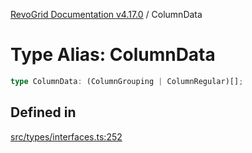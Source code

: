 [RevoGrid Documentation v4.17.0](README.md) / ColumnData

# Type Alias: ColumnData

```ts
type ColumnData: (ColumnGrouping | ColumnRegular)[];
```

## Defined in

[src/types/interfaces.ts:252](https://github.com/revolist/revogrid/blob/4911b401b4ed4a1ad4f684e9c38c48b1c7ad2346/src/types/interfaces.ts#L252)
